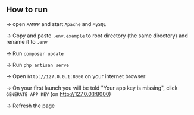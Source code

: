 ## How to run
-> open `XAMPP` and start `Apache` and `MySQL`

-> Copy and paste `.env.example` to root directory (the same directory) and rename it to `.env`

-> Run `composer update`

-> Run `php artisan serve`

-> Open `http://127.0.0.1:8000` on your internet browser

-> On your first launch you will be told "Your app key is missing", click `GENERATE APP KEY` (on http://127.0.0.1:8000)

-> Refresh the page
